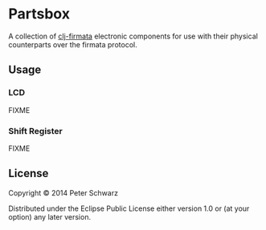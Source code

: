 # Partsbox

A collection of [clj-firmata](https://github.com/peterschwarz/clj-firmata) electronic components for use with their physical counterparts over the firmata protocol. 

## Usage

### LCD

FIXME

### Shift Register

FIXME

## License

Copyright © 2014 Peter Schwarz

Distributed under the Eclipse Public License either version 1.0 or (at
your option) any later version.
